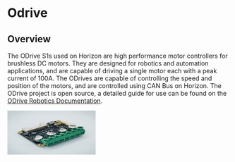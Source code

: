 # Odrive

## Overview

The ODrive S1s used on Horizon are high performance motor controllers for brushless DC motors. They are designed for robotics and automation applications, and are capable of driving a single motor each with a peak current of 100A. The ODrives are capable of controlling the speed and position of the motors, and are controlled using CAN Bus on Horizon. The ODrive project is open source, a detailed guide for use can be found on the [ODrive Robotics Documentation](https://docs.odriverobotics.com/).


<img src=".\assets\OdriveS1.jpg" width="200" height="100">
